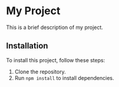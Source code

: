 # My Project

This is a brief description of my project.

## Installation

To install this project, follow these steps:

1. Clone the repository.
2. Run `npm install` to install dependencies.


